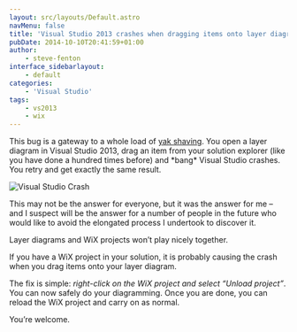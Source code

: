 ```yaml
---
layout: src/layouts/Default.astro
navMenu: false
title: 'Visual Studio 2013 crashes when dragging items onto layer diagrams'
pubDate: 2014-10-10T20:41:59+01:00
author:
    - steve-fenton
interface_sidebarlayout:
    - default
categories:
    - 'Visual Studio'
tags:
    - vs2013
    - wix
---
```


This bug is a gateway to a whole load of [yak shaving](/Content/Blog/Date/201408/Blog/The-Many-Manifestations-of-Yak-Shaving/). You open a layer diagram in Visual Studio 2013, drag an item from your solution explorer (like you have done a hundred times before) and \*bang\* Visual Studio crashes. You retry and get exactly the same result.

![Visual Studio Crash](/img/2015/07/VisualStudioCrash.png)

This may not be the answer for everyone, but it was the answer for me – and I suspect will be the answer for a number of people in the future who would like to avoid the elongated process I undertook to discover it.

Layer diagrams and WiX projects won’t play nicely together.

If you have a WiX project in your solution, it is probably causing the crash when you drag items onto your layer diagram.

The fix is simple: *right-click on the WiX project and select “Unload project”*. You can now safely do your diagramming. Once you are done, you can reload the WiX project and carry on as normal.

You’re welcome.